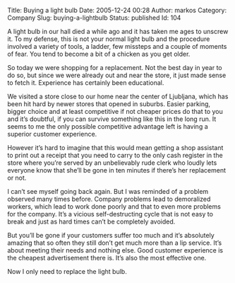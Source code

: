 Title: Buying a light bulb
Date: 2005-12-24 00:28
Author: markos
Category: Company
Slug: buying-a-lightbulb
Status: published
Id: 104

<html>
 <body>
  <div>
   <p>
    A light bulb in our hall died a while ago and it has taken me ages to unscrew it. To my defense, this is not your normal light bulb and the procedure involved a variety of tools, a ladder, few missteps and a couple of moments of fear. You tend to become a bit of a chicken as you get older.
   </p>
   <p>
    So today we were shopping for a replacement. Not the best day in year to do so, but since we were already out and near the store, it just made sense to fetch it. Experience has certainly been educational.
   </p>
   <p>
    We visited a store close to our home near the center of Ljubljana, which has been hit hard by newer stores that opened in suburbs. Easier parking, bigger choice and at least competitive if not cheaper prices do that to you and it’s doubtful, if you can survive something like this in the long run. It seems to me the only possible competitive advantage left is having a superior customer experience.
   </p>
   <p>
    However it’s hard to imagine that this would mean getting a shop assistant to print out a receipt that you need to carry to the only cash register in the store where you’re served by an unbelievably rude clerk who loudly lets everyone know that she’ll be gone in ten minutes if there’s her replacement or not.
   </p>
   <p>
    I can’t see myself going back again. But I was reminded of a problem observed many times before. Company problems lead to demoralized workers, which lead to work done poorly and that to even more problems for the company. It’s a vicious self-destructing cycle that is not easy to break and just as hard times can’t be completely avoided.
   </p>
   <p>
    But you’ll be gone if your customers suffer too much and it’s absolutely amazing that so often they still don’t get much more than a lip service. It’s about meeting their needs and nothing else. Good customer experience is the cheapest advertisement there is. It’s also the most effective one.
   </p>
   <p>
    Now I only need to replace the light bulb.
   </p>
  </div>
 </body>
</html>